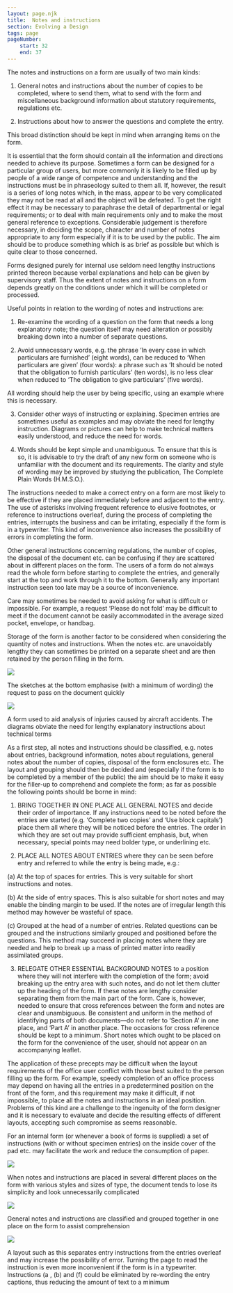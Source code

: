 ```yaml
---
layout: page.njk
title:  Notes and instructions
section: Evolving a Design
tags: page
pageNumber:
    start: 32
    end: 37
---
```


The notes and instructions on a form are usually of two main kinds:

1. General notes and instructions about the number of copies to be completed, where to send them, what to send with the form and miscellaneous background information about statutory requirements, regulations etc.

2. Instructions about how to answer the questions and complete the entry.

This broad distinction should be kept in mind when arranging items on the form.

It is essential that the form should contain all the information and directions needed to achieve its purpose. Sometimes a form can be designed for a particular group of users, but more commonly it is likely to be filled up by people of a wide range of competence and understanding and the instructions must be in phraseology suited to them all. If, however, the result is a series of long notes which, in the mass, appear to be very complicated they may not be read at all and the object will be defeated. To get the right effect it may be necessary to paraphrase the detail of departmental or legal requirements; or to deal with main requirements only and to make the most general reference to exceptions. Considerable judgement is therefore necessary, in deciding the scope, character and number of notes appropriate to any form especially if it is to be used by the public. The aim should be to produce something which is as brief as possible but which is quite clear to those concerned.

Forms designed purely for internal use seldom need lengthy instructions printed thereon because verbal explanations and help can be given by supervisory staff. Thus the extent of notes and instructions on a form depends greatly on the conditions under which it will be completed or processed.

Useful points in relation to the wording of notes and instructions are:

1. Re-examine the wording of a question on the form that needs a long explanatory note; the question itself may need alteration or possibly breaking down into a number of separate questions.

2. Avoid unnecessary words, e.g. the phrase ‘In every case in which particulars are furnished’ (eight words), can be reduced to ‘When particulars are given’ (four words): a phrase such as ‘It should be noted that the obligation to furnish particulars’ (ten words), is no less clear when reduced to ‘The obligation to give particulars’ (five words).

All wording should help the user by being specific, using an example where this is necessary.

3. Consider other ways of instructing or explaining. Specimen entries are sometimes useful as examples and may obviate the need for lengthy instruction. Diagrams or pictures can help to make technical matters easily understood, and reduce the need for words.

4. Words should be kept simple and unambiguous. To ensure that this is so, it is advisable to try the draft of any new form on someone who is unfamiliar with the document and its requirements. The clarity and style of wording may be improved by studying the publication, The Complete Plain Words (H.M.S.O.).

The instructions needed to make a correct entry on a form are most likely to be effective if they are placed immediately before and adjacent to the entry. The use of asterisks involving frequent reference to elusive footnotes, or reference to instructions overleaf, during the process of completing the entries, interrupts the business and can be irritating, especially if the form is in a typewriter. This kind of inconvenience also increases the possibility of errors in completing the form.

Other general instructions concerning regulations, the number of copies, the disposal of the document etc. can be confusing if they are scattered about in different places on the form. The users of a form do not always read the whole form before starting to complete the entries, and generally start at the top and work through it to the bottom. Generally any important instruction seen too late may be a source of inconvenience.

Care may sometimes be needed to avoid asking for what is difficult or impossible.
For example, a request ‘Please do not fold’ may be difficult to meet if the document cannot be easily accommodated in the average sized pocket, envelope, or handbag.

Storage of the form is another factor to be considered when considering the quantity of notes and instructions. When the notes etc. are unavoidably lengthy they can sometimes be printed on a separate sheet and are then retained by the person filling in the form.

![](1.jpg)

The sketches at the bottom emphasise (with a minimum of wording) the request to pass on the document quickly

![](2.jpg)

A form used to aid analysis of injuries caused by aircraft accidents. The diagrams obviate the need for lengthy explanatory instructions about technical terms


As a first step, all notes and instructions should be classified, e.g. notes about entries, background information, notes about regulations, general notes about the number of copies, disposal of the form enclosures etc. The layout and grouping should then be decided and (especially if the form is to be completed by a member of the public) the aim should be to make it easy for the filler-up to comprehend and complete the form; as far as possible the following points should be borne in mind:

1. BRING TOGETHER IN ONE PLACE ALL GENERAL NOTES and decide their order of importance. If any instructions need to be noted before the entries are started (e.g. ‘Complete two copies’ and ‘Use block capitals’) place them all where they will be noticed before the entries. The order in which they are set out may provide sufficient emphasis, but, when necessary, special points may need bolder type, or underlining etc.

2. PLACE ALL NOTES ABOUT ENTRIES where they can be seen before entry and referred to while the entry is being made, e.g.:

(a) At the top of spaces for entries. This is very suitable for short instructions and
notes.

(b) At the side of entry spaces. This is also suitable for short notes and may enable the binding margin to be used. If the notes are of irregular length this method may however be wasteful of space.

(c) Grouped at the head of a number of entries. Related questions can be grouped and the instructions similarly grouped and positioned before the questions. This method may succeed in placing notes where they are needed and help to break up a mass of printed matter into readily assimilated groups.

3. RELEGATE OTHER ESSENTIAL BACKGROUND NOTES to a position where they will not interfere with the completion of the form; avoid breaking up the entry area with such notes, and do not let them clutter up the heading of the form. If these notes are lengthy consider separating them from the main part of the form. Care is, however, needed to ensure that cross references between the form and notes are clear and unambiguous. Be consistent and uniform in the method of identifying parts of both documents—do not refer to ‘Section A’ in one place, and ‘Part A’ in another place. The occasions for cross reference should be kept to a minimum. Short notes which ought to be placed on the form for the convenience of the user, should not appear on an accompanying leaflet.

The application of these precepts may be difficult when the layout requirements of the office user conflict with those best suited to the person filling up the form. For example, speedy completion of an office process may depend on having all the entries in a predetermined position on the front of the form, and this requirement may make it difficult, if not impossible, to place all the notes and instructions in an ideal position.
Problems of this kind are a challenge to the ingenuity of the form designer and it is necessary to evaluate and decide the resulting effects of different layouts, accepting such compromise as seems reasonable.

For an internal form (or whenever a book of forms is supplied) a set of instructions (with or without specimen entries) on the inside cover of the pad etc. may facilitate the work and reduce the consumption of paper.

![](3.jpg)

When notes and instructions are placed in several different places on the form with various styles and sizes of type, the document tends to lose its simplicity and look unnecessarily complicated

![](4.jpg)

General notes and instructions are classified and grouped together in one place on the form to assist comprehension

![](5.jpg)

A layout such as this separates entry instructions from the entries overleaf and may increase the possibility of error. Turning the page to read the instruction is even more inconvenient if the form is in a typewriter. Instructions (a , (b) and (f) could be eliminated by re-wording the entry captions, thus reducing the amount of text to a minimum
